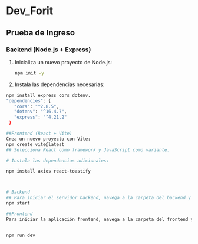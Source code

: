 

# Dev_Forit

## Prueba de Ingreso

### Backend (Node.js + Express)

1. Inicializa un nuevo proyecto de Node.js:
   ```bash
   npm init -y
2. Instala las dependencias necesarias:

 ```bash
npm install express cors dotenv.
 "dependencies": {
    "cors": "^2.8.5",
    "dotenv": "^16.4.7",
    "express": "^4.21.2"
  }

##Frontend (React + Vite)
Crea un nuevo proyecto con Vite:
npm create vite@latest
## Selecciona React como framework y JavaScript como variante.

# Instala las dependencias adicionales:

npm install axios react-toastify



# Backend
 ## Para iniciar el servidor backend, navega a la carpeta del backend y ejecuta:
npm start 

##Frontend
Para iniciar la aplicación frontend, navega a la carpeta del frontend y ejecuta:


npm run dev

